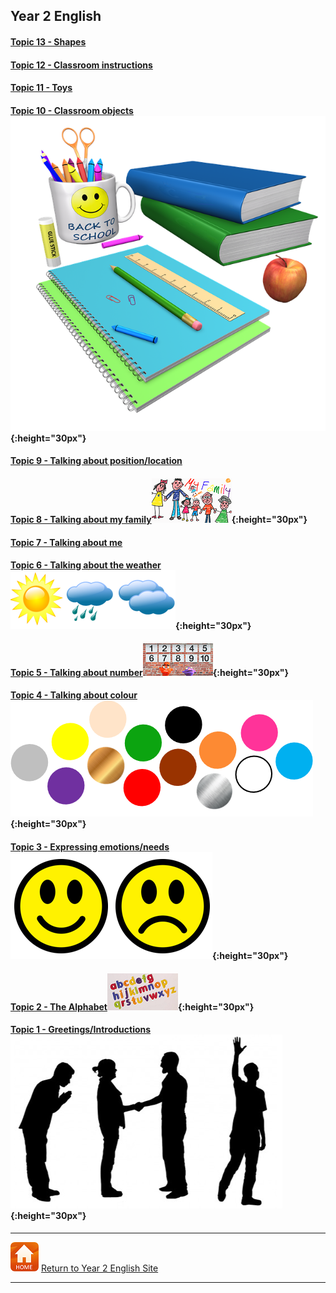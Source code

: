 ## Year 2 English

<!--### Part 2 
#### [Topic 14 - Language for playing games...]
#### [Topic 15 - Actions... I can...] 
#### [Topic 16 - Actions - I can...]   
Topic 15 - Actions... I can...  
Topic 14 - Language for playing games...-->  

#### [Topic 13 - Shapes](https://tangerina-pt.github.io/English/Shapes_B)

#### [Topic 12 - Classroom instructions](https://tangerina-pt.github.io/English/Classroom_I_B)

<!--#### [Topic 11 - Toys] -->
#### [Topic 11 - Toys](https://tangerina-pt.github.io/English/Toys_B)

<!--#### [Topic 10 - Classroom objects] -->
#### [Topic 10 - Classroom objects](https://tangerina-pt.github.io/English/Classroom_Objects_B)![classo](/images/classo.png){:height="30px"}

<!--#### Topic 9 - Talking about position/location-->
#### [Topic 9 - Talking about position/location](https://tangerina-pt.github.io/English/Prep_Place_B)

<!--#### Topic 8 - Talking about my family-->
#### [Topic 8 - Talking about my family](https://tangerina-pt.github.io/English/Family_B)![elffm1](/images/elffm1.png){:height="30px"}

<!--#### Topic 7 - Talking about me-->
#### [Topic 7 - Talking about me](https://tangerina-pt.github.io/English/Body_Parts_B)

#### [Topic 6 - Talking about the weather](https://tangerina-pt.github.io/English/Weather_B)![wsym](/images/wsym.PNG){:height="30px"}

#### [Topic 5 - Talking about number](https://tangerina-pt.github.io/English/Number_B)![pmno](/images/pmno.PNG){:height="30px"}

#### [Topic 4 - Talking about colour](https://tangerina-pt.github.io/English/Colours_B)![colmix2](/images/colmix2.png){:height="30px"}

#### [Topic 3 - Expressing emotions/needs](https://tangerina-pt.github.io/English/Feelings_B)![feel](/images/feel.PNG){:height="30px"}

#### [Topic 2 - The Alphabet](https://tangerina-pt.github.io/English/Alphabet_B)![alph](/images/alph.png){:height="30px"}

#### [Topic 1 - Greetings/Introductions](https://tangerina-pt.github.io/English/Greetings_B)![gtsym](/images/gtsym.PNG){:height="30px"}




***
[![home](/images/home.PNG)](https://tangerina-pt.github.io/English/Year2) [Return to Year 2 English Site](https://tangerina-pt.github.io/English/Year2)

***
